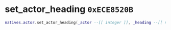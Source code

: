 # set_actor_heading `0xECE8520B`

```lua
natives.actor.set_actor_heading(_actor --[[ integer ]], _heading --[[ number ]], _unkflag --[[ boolean ]])
```